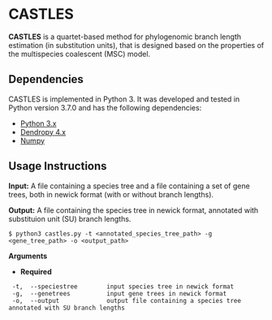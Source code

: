 # CASTLES

**CASTLES** is a quartet-based method for phylogenomic branch length estimation (in substitution units), that is designed based on the properties of the multispecies coalescent (MSC) model. 

## Dependencies
CASTLES is implemented in Python 3. It was developed and tested in Python version 3.7.0 and has the following dependencies:
- [Python 3.x](https://www.python.org)
- [Dendropy 4.x](https://dendropy.org/index.html)
- [Numpy](https://numpy.org)

## Usage Instructions

**Input:** A file containing a species tree and a file containing a set of gene trees, both in newick format (with or without branch lengths).

**Output:** A file containing the species tree in newick format, annotated with substituion unit (SU) branch lengths.
```
$ python3 castles.py -t <annotated_species_tree_path> -g <gene_tree_path> -o <output_path>
```
**Arguments**
- **Required**
```
 -t,  --speciestree        input species tree in newick format
 -g,  --genetrees          input gene trees in newick format
 -o,  --output             output file containing a species tree annotated with SU branch lengths
```
